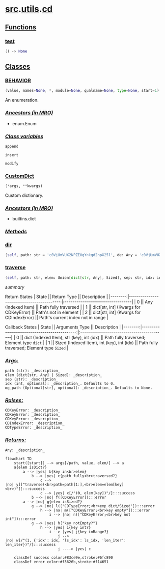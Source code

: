 # **[src](../index.md).[utils](../utils.md).[cd](cd.md)**

    

    
<h2><b><a href="#func" id="func">Functions</a></b></h2>

    

    
<h3><b><a href="#func-test" id="func-test">test</a></b></h3>

```python
() ‑> None
```

    

    
<h2><b><a href="#class" id="class">Classes</a></b></h2>

    
<h3><b><a href="#class-BEHAVIOR" id="class-BEHAVIOR">BEHAVIOR</a></b></h3>

```python
(value, names=None, *, module=None, qualname=None, type=None, start=1)
```

    
An enumeration.

    
<h3><b><i><a href="#class-BEHAVIOR-mro" id="class-BEHAVIOR-mro">Ancestors (in MRO)</a></i></b></h3>

* enum.Enum

    
<h3><b><i><a href="#class-BEHAVIOR-cvar" id="class-BEHAVIOR-cvar">Class variables</a></i></b></h3>

    
`append`

    
`insert`

    
`modify`

    
<h3><b><a href="#class-CustomDict" id="class-CustomDict">CustomDict</a></b></h3>

```python
(*args, **kwargs)
```

    
Custom dictionary.

    
<h3><b><i><a href="#class-CustomDict-mro" id="class-CustomDict-mro">Ancestors (in MRO)</a></i></b></h3>

* builtins.dict

    
<h3><b><i><a href="#class-CustomDict-func" id="class-CustomDict-func">Methods</a></i></b></h3>

    

    
<h3><a href="#class-CustomDict-func-dir" id="class-CustomDict-func-dir">dir</a></h3>

```python
(self, path: str = 'c0VjUmVUX2NPZEUgYnkgd2hpX25l', de: Any = 'c0VjUmVUX2NPZEUgYnkgd2hpX25l', sep: str = '/') ‑> Any
```

    

    

    
<h3><a href="#class-CustomDict-func-traverse" id="class-CustomDict-func-traverse">traverse</a></h3>

```python
(self, path: str, elem: Union[dict[str, Any], Sized], sep: str, idx: int = 0, og_path: str | None = None) ‑> Union[tuple[int, Union[Any, dict[str, int]]], Any]
```

    
_summary_

Return States
| State \||                              Return Type \||                       Description |
|--------:|-------------------------------------------:|:----------------------------------|
|     0 \||                       Any (Indexed Item) \|| Path fully traversed              |
|     1 \||   dict[str, int] (Kwargs for CDKeyError) \|| Path's not in element             |
|     2 \|| dict[str, int] (Kwargs for CDIndexError) \|| Path's current index not in range |

Callback States
| State \||                             Arguments Type \||                                Description |
|--------:|---------------------------------------------:|:-------------------------------------------|
|     0 \||  dict (Indexed Item), str (key), int (idx) \||  Path fully traversed; Element type `dict` |
|     1 \|| Sized (Indexed Item), int (key), int (idx) \|| Path fully traversed; Element type `Sized` |

    
<h3><i><a href="#class-CustomDict-func-traverse-args" id="class-CustomDict-func-traverse-args">Args:</a></i></h3>

    path (str): _description_
    elem (dict[str, Any] | Sized): _description_
    sep (str): _description_
    idx (int, optional): _description_. Defaults to 0.
    og_path (Optional[str], optional): _description_. Defaults to None.

    
<h3><i><a href="#class-CustomDict-func-traverse-raises" id="class-CustomDict-func-traverse-raises">Raises:</a></i></h3>

    CDKeyError: _description_
    CDKeyError: _description_
    CDKeyError: _description_
    CDIndexError: _description_
    CDTypeError: _description_

    
<h3><i><a href="#class-CustomDict-func-traverse-returns" id="class-CustomDict-func-traverse-returns">Returns:</a></i></h3>

    Any: _description_

```mermaid
flowchart TD
    start([start]) --> args[/path, value, elem/] --> a
    a{elem isDict?}
        a --> |yes| b{key in<br>elem}
            b --> |yes| c{path fully<br>traversed?}
                c -->
|no| y[["traverse(<br>path=path[1:],<br>elem=elem[key]<br>)"]]:::success
                c --> |yes| x[/"(0, elem[key])"/]:::success
            b --> |no| f([CDKeyError]):::error
        a --> |no| g{elem isSized?}
            g --> |no| l(["CDTypeError;<br>exp dict/Sized"]):::error
                h --> |no| m(["CDKeyError;<br>key empty"]):::error
                    i --> |no| n(["CDKeyError;<br>key not int"]):::error
            g --> |yes| h{"key notEmpty?"}
                h --> |yes| i{key int?}
                    i --> |yes| j{key inRange?}
                        j -->
|no| w[/"(1, {'idx': idx, 'ls_idx': ls_idx, 'len_iter': len_iter})"/]:::success
                        j ----> |yes| c

    classDef success color:#83ce9e,stroke:#6fc890
    classDef error color:#f3626b,stroke:#f14651
```